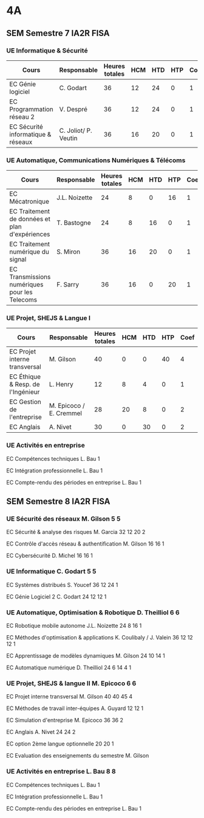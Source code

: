 # 4A

## SEM Semestre 7 IA2R FISA

### UE Informatique & Sécurité
| Cours | Responsable | Heures totales | HCM | HTD | HTP | Coef |
|-------|-------------|----------------|-----|-----|-----|------|
|EC Génie logiciel | C. Godart | 36 | 12 | 24 | 0 | 1|
|EC Programmation réseau 2 | V. Despré | 36 | 12 | 24 | 0 | 1|
|EC Sécurité informatique & réseaux | C. Joliot/ P. Veutin |36 | 16 | 20 | 0 | 1 |

### UE Automatique, Communications Numériques & Télécoms
| Cours | Responsable | Heures totales | HCM | HTD | HTP | Coef |
|-------|-------------|----------------|-----|-----|-----|------|
|EC Mécatronique | J.L. Noizette | 24 | 8 | 0 | 16 | 1 |
|EC Traitement de données et plan d'expériences | T. Bastogne | 24 | 8 | 16 | 0 | 1 |
|EC Traitement numérique du signal| S. Miron | 36| 16 | 20|0 | 1|
|EC Transmissions numériques pour les Telecoms| F. Sarry |36| 16| 0|20| 1|

### UE Projet, SHEJS & Langue I
| Cours | Responsable | Heures totales | HCM | HTD | HTP | Coef |
|-------|-------------|----------------|-----|-----|-----|------|
|EC Projet interne transversal| M. Gilson| 40|0|0| 40| 4|
|EC Éthique & Resp. de l'Ingénieur| L. Henry |12| 8| 4|0| 1|
|EC Gestion de l'entreprise |M. Epicoco / E. Cremmel| 28| 20| 8|0| 2|
|EC Anglais| A. Nivet |30 |0|30|0| 2|

### UE Activités en entreprise

EC Compétences techniques L. Bau 1

EC Intégration professionnelle L. Bau 1

EC Compte-rendu des périodes en entreprise L. Bau 1


## SEM Semestre 8 IA2R FISA

### UE Sécurité des réseaux M. Gilson 5 5

EC Sécurité & analyse des risques M. Garcia 32 12 20 2

EC Contrôle d'accès réseau & authentification M. Gilson 16 16 1

EC Cybersécurité D. Michel 16 16 1

### UE Informatique C. Godart 5 5

EC Systèmes distribués S. Youcef 36 12 24 1

EC Génie Logiciel 2 C. Godart 24 12 12 1

### UE Automatique, Optimisation & Robotique D. Theilliol 6 6

EC Robotique mobile autonome J.L. Noizette 24 8 16 1

EC Méthodes d'optimisation & applications K. Coulibaly / J. Valein 36 12 12 12 1

EC Apprentissage de modèles dynamiques M. Gilson 24 10 14 1

EC Automatique numérique D. Theilliol 24 6 14 4 1

### UE Projet, SHEJS & langue II M. Epicoco 6 6

EC Projet interne transversal M. Gilson 40 40 45 4

EC Méthodes de travail inter-équipes A. Guyard 12 12 1

EC Simulation d'entreprise M. Epicoco 36 36 2

EC Anglais A. Nivet 24 24 2

EC option 2ème langue optionnelle 20 20 1

EC Evaluation des enseignements du semestre M. Gilson

### UE Activités en entreprise L. Bau 8 8

EC Compétences techniques L. Bau 1

EC Intégration professionnelle L. Bau 1

EC Compte-rendu des périodes en entreprise L. Bau 1
